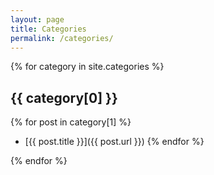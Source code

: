 ```yaml
---
layout: page
title: Categories
permalink: /categories/
---
```


{% for category in site.categories %} 
## {{ category[0] }}

{% for post in category[1] %}
+ [{{ post.title }}]({{ post.url }})
{% endfor %}

{% endfor %}
